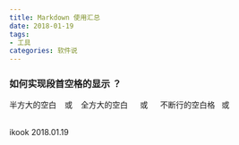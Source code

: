 ```yaml
---
title: Markdown 使用汇总
date: 2018-01-19
tags:
- 工具
categories: 软件说
---
```


### 如何实现段首空格的显示 ？

半方大的空白 &ensp; 或 &#8194;
全方大的空白 &emsp; 或 &#8195;
不断行的空白格 &nbsp; 或 &#160;


<br>ikook
2018.01.19